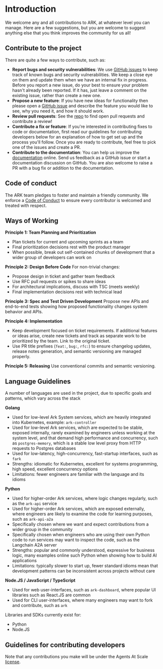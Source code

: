 # Introduction

We welcome any and all contributions to ARK, at whatever level you can manage. Here are a few suggestions, but you are welcome to suggest anything else that you think improves the community for us all!

## Contribute to the project

There are quite a few ways to contribute, such as:

* **Report bugs and security vulnerabilities**: We use [GitHub issues](https://github.com/McK-Internal/agents-at-scale/issues) to keep track of known bugs and security vulnerabilities. We keep a close eye on them and update them when we have an internal fix in progress. Before you report a new issue, do your best to ensure your problem hasn't already been reported. If it has, just leave a comment on the existing issue, rather than create a new one.
* **Propose a new feature**: If you have new ideas for functionality then please open a [GitHub issue](https://github.com/McK-Internal/agents-at-scale/issues) and describe the feature you would like to see, why you need it, and how it should work.
* **Review pull requests**: See the [repo](https://github.com/McK-Internal) to find open pull requests and contribute a review!
* **Contribute a fix or feature**: If you're interested in contributing fixes to code or documentation, first read our guidelines for contributing developers below for an explanation of how to get set up and the process you'll follow. Once you are ready to contribute, feel free to pick one of the issues and create a PR.
* **Contribute to the documentation**: You can help us improve the [documentation](https://mckinsey.github.io/agents-at-scale-ark/) online. Send us feedback as a GitHub issue or start a documentation discussion on GitHub. You are also welcome to raise a PR with a bug fix or addition to the documentation.

## Code of conduct

The ARK team pledges to foster and maintain a friendly community. We enforce a [Code of Conduct](./CODE_OF_CONDUCT.md) to ensure every contributor is welcomed and treated with respect.

## Ways of Working

**Principle 1: Team Planning and Prioritization**
- Plan tickets for current and upcoming sprints as a team
- Final prioritization decisions rest with the product manager
- When possible, break out self-contained chunks of development that a wider group of developers can work on

**Principle 2: Design Before Code**
For non-trivial changes:
- Propose design in ticket and gather team feedback
- Use RFC pull requests or spikes to share ideas
- For architectural implications, discuss with TSC (meets weekly)
- Final implementation decisions rest with technical lead

**Principle 3: Spec and Test Driven Development**
Propose new APIs and end-to-end tests showing how proposed functionality changes system behavior and APIs.

**Principle 4: Implementation**
- Keep development focused on ticket requirements. If additional features or ideas arise, create new tickets and track as separate work to be prioritized by the team. Link to the original ticket.
- Use PR title prefixes (`feat:`, `bug:`, `rfc:`) to ensure changelog updates, release notes generation, and semantic versioning are managed properly.

**Principle 5: Releasing**
Use conventional commits and semantic versioning.

## Language Guidelines

A number of languages are used in the project, due to specific goals and patterns, which vary across the stack

**Golang**

- Used for low-level Ark System services, which are heavily integrated into Kubernetes, example: `ark-controller`
- Used for low-level Ark services, which are expected to be stable, exposed internally, rarely examined by engineers unless working at the system level, and that demand high performance and concurrency, such as `postgres-memory`, which is a stable low level proxy from HTTP requests to Postgres databases
- Used for low-latency, high-concurrency, fast-startup interfaces, such as `fark`
- Strengths: idiomatic for Kubernetes, excellent for systems programming, high speed, excellent concurrency options
- Limitations: fewer engineers are familiar with the language and its idioms

**Python**

- Used for higher-order Ark services, where logic changes regularly, such as the `ark-api` service
- Used for higher-order Ark services, which are exposed externally, where engineers are likely to examine the code for learning purposes, such as `ark-api-a2a`
- Specifically chosen where we want and expect contributions from a wider group in the community
- Specifically chosen when engineers who are using their own Python code to run services may want to inspect the code, such as the Langchain A2A server
- Strengths: popular and commonly understood, expressive for business logic, many examples online such Python when showing how to build AI applications
- Limitations: typically slower to start up, fewer standard idioms mean that development patterns can be inconsistent across projects without care

**Node.JS / JavaScript / TypeScript**

- Used for web user-interfaces, such as `ark-dashboard`, where popular UI libraries such as React.JS are common
- Used for CLI user-interfaces, where many engineers may want to fork and contribute, such as `ark`

Libraries and SDKs currently exist for:

- Python
- Node.JS

## Guidelines for contributing developers

Note that any contributions you make will be under the Agents At Scale [license](./LICENSE.md).
